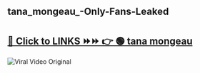 
 ## tana_mongeau_-Only-Fans-Leaked

# <h2><a href="https://clipsfans.com/tana_mongeau_&ref=git">🔗 Click to LINKS ⏩⏩ 👉 🟢 tana mongeau  </a></h2>

<a href="https://clipsfans.com/tana_mongeau_&ref=git" rel="nofollow" data-target="animated-image.originalLink"><img src="https://i.ibb.co.com/xMMVF88/686577567.gif" alt="Viral Video Original" style="max-width: 100%; display: inline-block;" data-target="animated-image.originalImage"></a>
